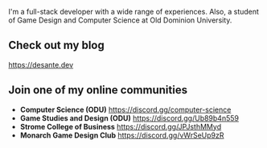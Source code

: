I'm a full-stack developer with a wide range of experiences. Also, a student of Game Design and Computer Science at Old Dominion University.

## Check out my blog
https://desante.dev

## Join one of my online communities
- **Computer Science (ODU)** https://discord.gg/computer-science
- **Game Studies and Design (ODU)** https://discord.gg/Ub89b4n559
- **Strome College of Business** https://discord.gg/JPJsthMMyd
- **Monarch Game Design Club** https://discord.gg/vWrSeUp9zR
